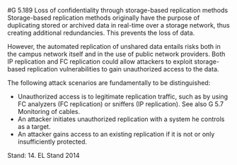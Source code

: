#G 5.189 Loss of confidentiality through storage-based replication methods
Storage-based replication methods originally have the purpose of duplicating stored or archived data in real-time over a storage network, thus creating additional redundancies. This prevents the loss of data.

However, the automated replication of unshared data entails risks both in the campus network itself and in the use of public network providers. Both IP replication and FC replication could allow attackers to exploit storage-based replication vulnerabilities to gain unauthorized access to the data.

The following attack scenarios are fundamentally to be distinguished:

* Unauthorized access is to legitimate replication traffic, such as by using FC analyzers (FC replication) or sniffers (IP replication). See also G 5.7 Monitoring of cables.
* An attacker initiates unauthorized replication with a system he controls as a target.
* An attacker gains access to an existing replication if it is not or only insufficiently protected.


Stand: 14. EL Stand 2014



